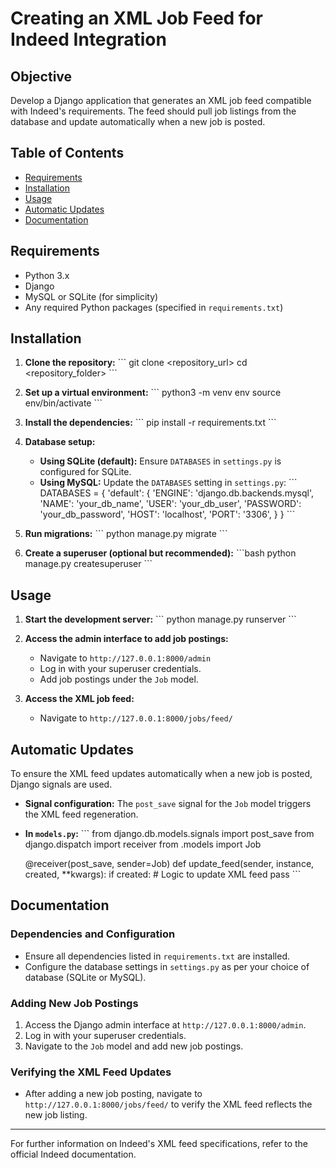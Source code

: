 # Creating an XML Job Feed for Indeed Integration

## Objective
Develop a Django application that generates an XML job feed compatible with Indeed's requirements. The feed should pull job listings from the database and update automatically when a new job is posted.

## Table of Contents
- [Requirements](#requirements)
- [Installation](#installation)
- [Usage](#usage)
- [Automatic Updates](#automatic-updates)
- [Documentation](#documentation)

## Requirements
- Python 3.x
- Django
- MySQL or SQLite (for simplicity)
- Any required Python packages (specified in `requirements.txt`)

## Installation
1. **Clone the repository:**
   \```
   git clone <repository_url>
   cd <repository_folder>
   \```

2. **Set up a virtual environment:**
   \```
   python3 -m venv env
   source env/bin/activate
   \```

3. **Install the dependencies:**
   \```
   pip install -r requirements.txt
   \```

4. **Database setup:**
   - **Using SQLite (default):** Ensure `DATABASES` in `settings.py` is configured for SQLite.
   - **Using MySQL:** Update the `DATABASES` setting in `settings.py`:
     \```
     DATABASES = {
         'default': {
             'ENGINE': 'django.db.backends.mysql',
             'NAME': 'your_db_name',
             'USER': 'your_db_user',
             'PASSWORD': 'your_db_password',
             'HOST': 'localhost',
             'PORT': '3306',
         }
     }
     \```

5. **Run migrations:**
   \```
   python manage.py migrate
   \```

6. **Create a superuser (optional but recommended):**
   \```bash
   python manage.py createsuperuser
   \```

## Usage
1. **Start the development server:**
   \```
   python manage.py runserver
   \```

2. **Access the admin interface to add job postings:**
   - Navigate to `http://127.0.0.1:8000/admin`
   - Log in with your superuser credentials.
   - Add job postings under the `Job` model.

3. **Access the XML job feed:**
   - Navigate to `http://127.0.0.1:8000/jobs/feed/`
     
## Automatic Updates
To ensure the XML feed updates automatically when a new job is posted, Django signals are used.

- **Signal configuration:** The `post_save` signal for the `Job` model triggers the XML feed regeneration.
- **In `models.py`:**
  \```
  from django.db.models.signals import post_save
  from django.dispatch import receiver
  from .models import Job

  @receiver(post_save, sender=Job)
  def update_feed(sender, instance, created, **kwargs):
      if created:
          # Logic to update XML feed
          pass
  \```

## Documentation

### Dependencies and Configuration
- Ensure all dependencies listed in `requirements.txt` are installed.
- Configure the database settings in `settings.py` as per your choice of database (SQLite or MySQL).

### Adding New Job Postings
1. Access the Django admin interface at `http://127.0.0.1:8000/admin`.
2. Log in with your superuser credentials.
3. Navigate to the `Job` model and add new job postings.

### Verifying the XML Feed Updates
- After adding a new job posting, navigate to `http://127.0.0.1:8000/jobs/feed/` to verify the XML feed reflects the new job listing.

---

For further information on Indeed's XML feed specifications, refer to the official Indeed documentation.
